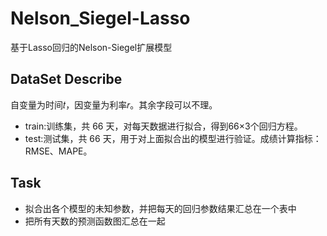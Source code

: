# Nelson_Siegel-Lasso
基于Lasso回归的Nelson-Siegel扩展模型

## DataSet Describe
 自变量为时间𝑡，因变量为利率𝑟。其余字段可以不理。
 * train:训练集，共 66 天，对每天数据进行拟合，得到66×3个回归方程。 
 * test:测试集，共 66 天，用于对上面拟合出的模型进行验证。成绩计算指标：RMSE、MAPE。

## Task
 * 拟合出各个模型的未知参数，并把每天的回归参数结果汇总在一个表中
 * 把所有天数的预测函数图汇总在一起
